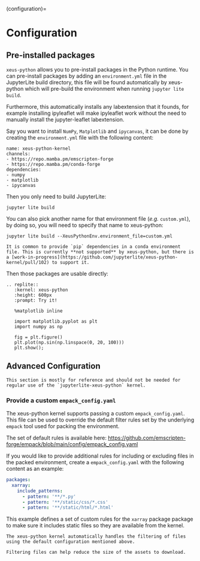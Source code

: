 (configuration)=

# Configuration

## Pre-installed packages

`xeus-python` allows you to pre-install packages in the Python runtime. You can pre-install packages by adding an `environment.yml` file in the JupyterLite build directory, this file will be found automatically by xeus-python which will pre-build the environment when running `jupyter lite build`.

Furthermore, this automatically installs any labextension that it founds, for example installing ipyleaflet will make ipyleaflet work without the need to manually install the jupyter-leaflet labextension.

Say you want to install `NumPy`, `Matplotlib` and `ipycanvas`, it can be done by creating the `environment.yml` file with the following content:

```
name: xeus-python-kernel
channels:
- https://repo.mamba.pm/emscripten-forge
- https://repo.mamba.pm/conda-forge
dependencies:
- numpy
- matplotlib
- ipycanvas
```

Then you only need to build JupyterLite:

```
jupyter lite build
```

You can also pick another name for that environment file (*e.g.* `custom.yml`), by doing so, you will need to specify that name to xeus-python:

```
jupyter lite build --XeusPythonEnv.environment_file=custom.yml
```

```{note}
It is common to provide `pip` dependencies in a conda environment file. This is currently **not supported** by xeus-python, but there is a [work-in-progress](https://github.com/jupyterlite/xeus-python-kernel/pull/102) to support it.
```

Then those packages are usable directly:

```{eval-rst}
.. replite::
   :kernel: xeus-python
   :height: 600px
   :prompt: Try it!

   %matplotlib inline

   import matplotlib.pyplot as plt
   import numpy as np

   fig = plt.figure()
   plt.plot(np.sin(np.linspace(0, 20, 100)))
   plt.show();
```

## Advanced Configuration

```{warning}
This section is mostly for reference and should not be needed for regular use of the `jupyterlite-xeus-python` kernel.
```

### Provide a custom `empack_config.yaml`

The xeus-python kernel supports passing a custom `empack_config.yaml`. This file can be used to override the default filter rules set by the underlying `empack` tool used for packing the environment.

The set of default rules is available here: https://github.com/emscripten-forge/empack/blob/main/config/empack_config.yaml

If you would like to provide additional rules for including or excluding files in the packed environment, create a `empack_config.yaml` with the following content as an example:

```yaml
packages:
  xarray:
    include_patterns:
      - pattern: '**/*.py'
      - pattern: '**/static/css/*.css'
      - pattern: '**/static/html/*.html'
```

This example defines a set of custom rules for the `xarray` package package to make sure it includes static files so they are available from the kernel.

```{note}
The xeus-python kernel automatically handles the filtering of files using the default configuration mentioned above.

Filtering files can help reduce the size of the assets to download.
```